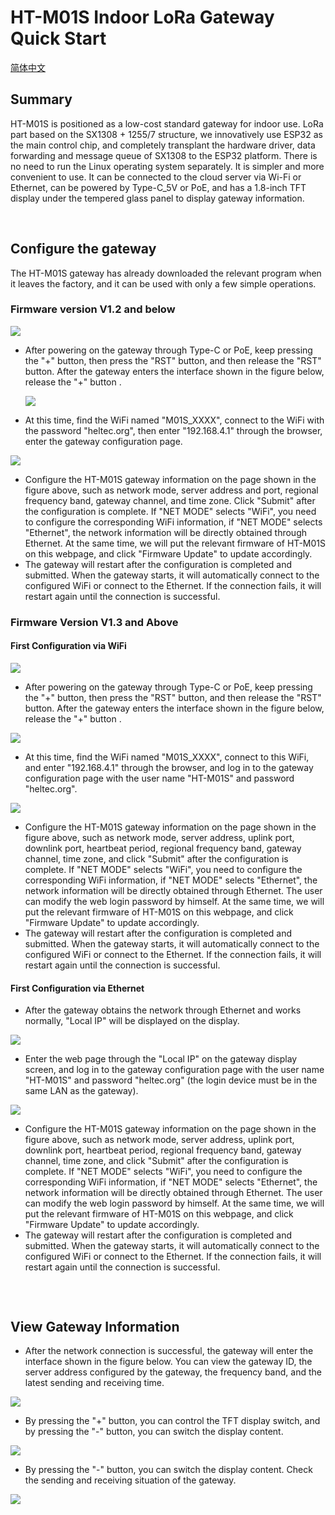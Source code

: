 # HT-M01S Indoor LoRa Gateway Quick Start

[简体中文](https://heltec-automation.readthedocs.io/zh_CN/latest/gateway/ht-m01s/quick_start.html)

## Summary

HT-M01S is positioned as a low-cost standard gateway for indoor use. LoRa part based on the SX1308 + 1255/7 structure,  we innovatively use ESP32 as the main control chip, and completely transplant the hardware driver, data forwarding and message queue of SX1308 to the ESP32 platform. There is no need to run the Linux operating system separately. It is simpler and more convenient to use. It can be connected to the cloud server via Wi-Fi or Ethernet, can be powered by Type-C_5V or PoE, and has a 1.8-inch TFT display under the tempered glass panel to display gateway information.

&nbsp;

## Configure the gateway

The HT-M01S gateway has already downloaded the relevant program when it leaves the factory, and it can be used with only a few simple operations.

### Firmware version V1.2 and below

![](img/quick_start/01.png)

- After powering on the gateway through Type-C or PoE, keep pressing the "+" button, then press the "RST" button, and then release the "RST" button. After the gateway enters the interface shown in the figure below, release the "+" button .

  ![](img/quick_start/02.png)

- At this time, find the WiFi named "M01S_XXXX", connect to the WiFi with the password "heltec.org", then enter "192.168.4.1" through the browser, enter the gateway configuration page.

![](img/quick_start/03.png)

- Configure the HT-M01S gateway information on the page shown in the figure above, such as network mode, server address and port, regional frequency band, gateway channel, and time zone. Click "Submit" after the configuration is complete. If "NET MODE" selects "WiFi", you need to configure the corresponding WiFi information, if "NET MODE" selects "Ethernet", the network information will be directly obtained through Ethernet. At the same time, we will put the relevant firmware of HT-M01S on this webpage, and click "Firmware Update" to update accordingly.
- The gateway will restart after the configuration is completed and submitted. When the gateway starts, it will automatically connect to the configured WiFi or connect to the Ethernet. If the connection fails, it will restart again until the connection is successful.

### Firmware Version V1.3 and Above

#### First Configuration via WiFi

![](img/quick_start/01.png)

- After powering on the gateway through Type-C or PoE, keep pressing the "+" button, then press the "RST" button, and then release the "RST" button. After the gateway enters the interface shown in the figure below, release the "+" button .

![](img/quick_start/02.png)

- At this time, find the WiFi named "M01S_XXXX", connect to this WiFi, and enter "192.168.4.1" through the browser, and log in to the gateway configuration page with the user name "HT-M01S" and password "heltec.org".

![](img/quick_start/07.png)

- Configure the HT-M01S gateway information on the page shown in the figure above, such as network mode, server address, uplink port, downlink port, heartbeat period, regional frequency band, gateway channel, time zone, and click "Submit" after the configuration is complete. If "NET MODE" selects "WiFi", you need to configure the corresponding WiFi information, if "NET MODE" selects "Ethernet", the network information will be directly obtained through Ethernet. The user can modify the web login password by himself. At the same time, we will put the relevant firmware of HT-M01S on this webpage, and click "Firmware Update" to update accordingly.
- The gateway will restart after the configuration is completed and submitted. When the gateway starts, it will automatically connect to the configured WiFi or connect to the Ethernet. If the connection fails, it will restart again until the connection is successful.

#### First Configuration via Ethernet

- After the gateway obtains the network through Ethernet and works normally, "Local IP" will be displayed on the display.

![](img/quick_start/09.png)

- Enter the web page through the "Local IP" on the gateway display screen, and log in to the gateway configuration page with the user name "HT-M01S" and password "heltec.org" (the login device must be in the same LAN as the gateway).

![](img/quick_start/08.png)

- Configure the HT-M01S gateway information on the page shown in the figure above, such as network mode, server address, uplink port, downlink port, heartbeat period, regional frequency band, gateway channel, time zone, and click "Submit" after the configuration is complete. If "NET MODE" selects "WiFi", you need to configure the corresponding WiFi information, if "NET MODE" selects "Ethernet", the network information will be directly obtained through Ethernet. The user can modify the web login password by himself. At the same time, we will put the relevant firmware of HT-M01S on this webpage, and click "Firmware Update" to update accordingly.
- The gateway will restart after the configuration is completed and submitted. When the gateway starts, it will automatically connect to the configured WiFi or connect to the Ethernet. If the connection fails, it will restart again until the connection is successful.

```Tip:: After the gateway is connected to the network through WiFi or Ethernet and works normally, you can directly enter the configuration interface through the "Local IP" on the display (the login device must be in the same LAN as the gateway).

```

&nbsp;

## View Gateway Information

- After the network connection is successful, the gateway will enter the interface shown in the figure below. You can view the gateway ID, the server address configured by the gateway, the frequency band, and the latest sending and receiving time.

![](img/quick_start/04.png)

- By pressing the "+" button, you can control the TFT display switch, and by pressing the "-" button, you can switch the display content.

![](img/quick_start/05.png)

- By pressing the "-" button, you can switch the display content. Check the sending and receiving situation of the gateway.

![](img/quick_start/06.png)